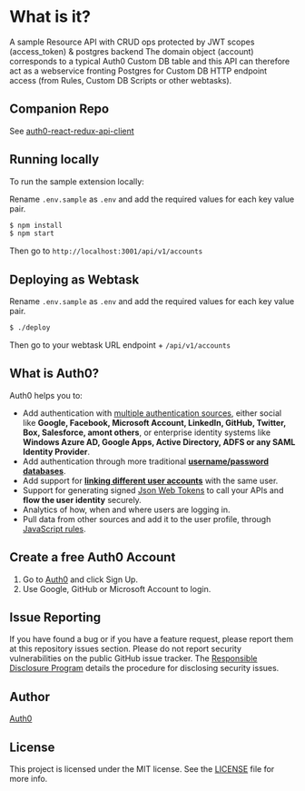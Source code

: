 # What is it?

A sample Resource API with CRUD ops protected by JWT scopes (access_token) & postgres backend
The domain object (account) corresponds to a typical Auth0 Custom DB table and this API can
therefore act as a webservice fronting Postgres for Custom DB HTTP endpoint access (from Rules, Custom DB Scripts or other webtasks).

## Companion Repo

See [auth0-react-redux-api-client](https://github.com/tawawa/auth0-react-redux-api-client)

## Running locally

To run the sample extension locally:

Rename `.env.sample` as `.env` and add the required values for each key value pair.

```bash
$ npm install
$ npm start
```

Then go to `http://localhost:3001/api/v1/accounts`

## Deploying as Webtask 

Rename `.env.sample` as `.env` and add the required values for each key value pair.

```bash
$ ./deploy 
```

Then go to your webtask URL endpoint + `/api/v1/accounts`


## What is Auth0?

Auth0 helps you to:

* Add authentication with [multiple authentication sources](https://docs.auth0.com/identityproviders), either social like **Google, Facebook, Microsoft Account, LinkedIn, GitHub, Twitter, Box, Salesforce, amont others**, or enterprise identity systems like **Windows Azure AD, Google Apps, Active Directory, ADFS or any SAML Identity Provider**.
* Add authentication through more traditional **[username/password databases](https://docs.auth0.com/mysql-connection-tutorial)**.
* Add support for **[linking different user accounts](https://docs.auth0.com/link-accounts)** with the same user.
* Support for generating signed [Json Web Tokens](https://docs.auth0.com/jwt) to call your APIs and **flow the user identity** securely.
* Analytics of how, when and where users are logging in.
* Pull data from other sources and add it to the user profile, through [JavaScript rules](https://docs.auth0.com/rules).

## Create a free Auth0 Account

1. Go to [Auth0](https://auth0.com/signup) and click Sign Up.
2. Use Google, GitHub or Microsoft Account to login.

## Issue Reporting

If you have found a bug or if you have a feature request, please report them at this repository issues section. Please do not report security vulnerabilities on the public GitHub issue tracker. The [Responsible Disclosure Program](https://auth0.com/whitehat) details the procedure for disclosing security issues.

## Author

[Auth0](auth0.com)

## License

This project is licensed under the MIT license. See the [LICENSE](LICENSE) file for more info.
